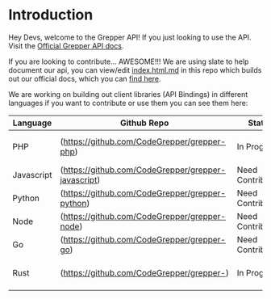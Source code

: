 # Introduction

Hey Devs, welcome to the Grepper API! If you just looking to use the API. Visit the [Official Grepper API docs](https://staging.codegrepper.com/api-docs/).

If you are looking to contribute... AWESOME!!! We are using slate to help document our api, you can view/edit [index.html.md](https://github.com/CodeGrepper/api-docs/blob/main/index.html.md) in this repo which builds out our official docs, which you can [find here](https://staging.codegrepper.com/api-docs/).

We are working on building out client libraries (API Bindings) in different languages if you want to contribute or use them you can see them here:


Language | Github Repo | Status | Notes
-------- | ----------- | ------ | -------
PHP      |(https://github.com/CodeGrepper/grepper-php)| In Progress  | Authors: [Taylor Hawkes](https://github.com/TaylorHawkes)
Javascript|(https://github.com/CodeGrepper/grepper-javascript)| Need Contributors  | Authors: TBD
Python|(https://github.com/CodeGrepper/grepper-python)| Need Contributors  | Authors: TBD
Node|(https://github.com/CodeGrepper/grepper-node)| Need Contributors  | Authors: TBD
Go|(https://github.com/CodeGrepper/grepper-go)| Need Contributors  | Authors: TBD
Rust      |(https://github.com/CodeGrepper/grepper-)| In Progress  | Authors: [Mahesh Pimparkar](https://github.com/maheshzip)




